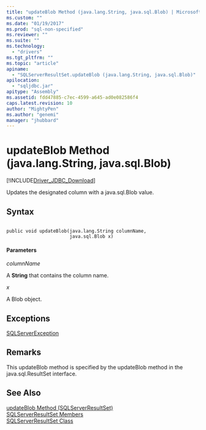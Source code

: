 ```yaml
---
title: "updateBlob Method (java.lang.String, java.sql.Blob) | Microsoft Docs"
ms.custom: ""
ms.date: "01/19/2017"
ms.prod: "sql-non-specified"
ms.reviewer: ""
ms.suite: ""
ms.technology: 
  - "drivers"
ms.tgt_pltfrm: ""
ms.topic: "article"
apiname: 
  - "SQLServerResultSet.updateBlob (java.lang.String, java.sql.Blob)"
apilocation: 
  - "sqljdbc.jar"
apitype: "Assembly"
ms.assetid: fdd47885-c7ec-4599-a645-ad0e082586f4
caps.latest.revision: 10
author: "MightyPen"
ms.author: "genemi"
manager: "jhubbard"
---
```

# updateBlob Method (java.lang.String, java.sql.Blob)
[!INCLUDE[Driver_JDBC_Download](../../../includes/driver_jdbc_download.md)]

  Updates the designated column with a java.sql.Blob value.  
  
## Syntax  
  
```  
  
public void updateBlob(java.lang.String columnName,  
                       java.sql.Blob x)  
```  
  
#### Parameters  
 *columnName*  
  
 A **String** that contains the column name.  
  
 *x*  
  
 A Blob object.  
  
## Exceptions  
 [SQLServerException](../../../connect/jdbc/reference/sqlserverexception-class.md)  
  
## Remarks  
 This updateBlob method is specified by the updateBlob method in the java.sql.ResultSet interface.  
  
## See Also  
 [updateBlob Method &#40;SQLServerResultSet&#41;](../../../connect/jdbc/reference/updateblob-method-sqlserverresultset.md)   
 [SQLServerResultSet Members](../../../connect/jdbc/reference/sqlserverresultset-members.md)   
 [SQLServerResultSet Class](../../../connect/jdbc/reference/sqlserverresultset-class.md)  
  
  